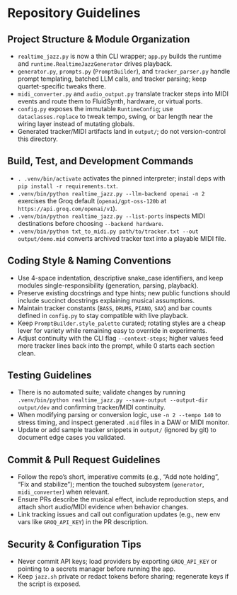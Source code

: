 # Repository Guidelines

## Project Structure & Module Organization
- `realtime_jazz.py` is now a thin CLI wrapper; `app.py` builds the runtime and `runtime.RealtimeJazzGenerator` drives playback.
- `generator.py`, `prompts.py` (`PromptBuilder`), and `tracker_parser.py` handle prompt templating, batched LLM calls, and tracker parsing; keep quartet-specific tweaks there.
- `midi_converter.py` and `audio_output.py` translate tracker steps into MIDI events and route them to FluidSynth, hardware, or virtual ports.
- `config.py` exposes the immutable `RuntimeConfig`; use `dataclasses.replace` to tweak tempo, swing, or bar length near the wiring layer instead of mutating globals.
- Generated tracker/MIDI artifacts land in `output/`; do not version-control this directory.

## Build, Test, and Development Commands
- `. .venv/bin/activate` activates the pinned interpreter; install deps with `pip install -r requirements.txt`.
- `.venv/bin/python realtime_jazz.py --llm-backend openai -n 2` exercises the Groq default (`openai/gpt-oss-120b` at `https://api.groq.com/openai/v1`).
- `.venv/bin/python realtime_jazz.py --list-ports` inspects MIDI destinations before choosing `--backend hardware`.
- `.venv/bin/python txt_to_midi.py path/to/tracker.txt --out output/demo.mid` converts archived tracker text into a playable MIDI file.

## Coding Style & Naming Conventions
- Use 4-space indentation, descriptive snake_case identifiers, and keep modules single-responsibility (generation, parsing, playback).
- Preserve existing docstrings and type hints; new public functions should include succinct docstrings explaining musical assumptions.
- Maintain tracker constants (`BASS`, `DRUMS`, `PIANO`, `SAX`) and bar counts defined in `config.py` to stay compatible with live playback.
- Keep `PromptBuilder.style_palette` curated; rotating styles are a cheap lever for variety while remaining easy to override in experiments.
- Adjust continuity with the CLI flag `--context-steps`; higher values feed more tracker lines back into the prompt, while 0 starts each section clean.

## Testing Guidelines
- There is no automated suite; validate changes by running `.venv/bin/python realtime_jazz.py --save-output --output-dir output/dev` and confirming tracker/MIDI continuity.
- When modifying parsing or conversion logic, use `-n 2 --tempo 140` to stress timing, and inspect generated `.mid` files in a DAW or MIDI monitor.
- Update or add sample tracker snippets in `output/` (ignored by git) to document edge cases you validated.

## Commit & Pull Request Guidelines
- Follow the repo’s short, imperative commits (e.g., “Add note holding”, “Fix and stabilize”); mention the touched subsystem (`generator`, `midi_converter`) when relevant.
- Ensure PRs describe the musical effect, include reproduction steps, and attach short audio/MIDI evidence when behavior changes.
- Link tracking issues and call out configuration updates (e.g., new env vars like `GROQ_API_KEY`) in the PR description.

## Security & Configuration Tips
- Never commit API keys; load providers by exporting `GROQ_API_KEY` or pointing to a secrets manager before running the app.
- Keep `jazz.sh` private or redact tokens before sharing; regenerate keys if the script is exposed.

